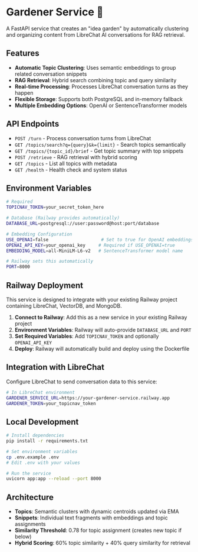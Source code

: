 # Gardener Service 🌱

A FastAPI service that creates an "idea garden" by automatically clustering and organizing content from LibreChat AI conversations for RAG retrieval.

## Features

- **Automatic Topic Clustering**: Uses semantic embeddings to group related conversation snippets
- **RAG Retrieval**: Hybrid search combining topic and query similarity
- **Real-time Processing**: Processes LibreChat conversation turns as they happen
- **Flexible Storage**: Supports both PostgreSQL and in-memory fallback
- **Multiple Embedding Options**: OpenAI or SentenceTransformer models

## API Endpoints

- `POST /turn` - Process conversation turns from LibreChat
- `GET /topics/search?q={query}&k={limit}` - Search topics semantically
- `GET /topics/{topic_id}/brief` - Get topic summary with top snippets
- `POST /retrieve` - RAG retrieval with hybrid scoring
- `GET /topics` - List all topics with metadata
- `GET /health` - Health check and system status

## Environment Variables

```bash
# Required
TOPICNAV_TOKEN=your_secret_token_here

# Database (Railway provides automatically)
DATABASE_URL=postgresql://user:password@host:port/database

# Embedding Configuration
USE_OPENAI=false                    # Set to true for OpenAI embeddings
OPENAI_API_KEY=your_openai_key     # Required if USE_OPENAI=true
EMBEDDING_MODEL=all-MiniLM-L6-v2   # SentenceTransformer model name

# Railway sets this automatically
PORT=8000
```

## Railway Deployment

This service is designed to integrate with your existing Railway project containing LibreChat, VectorDB, and MongoDB.

1. **Connect to Railway**: Add this as a new service in your existing Railway project
2. **Environment Variables**: Railway will auto-provide `DATABASE_URL` and `PORT`
3. **Set Required Variables**: Add `TOPICNAV_TOKEN` and optionally `OPENAI_API_KEY`
4. **Deploy**: Railway will automatically build and deploy using the Dockerfile

## Integration with LibreChat

Configure LibreChat to send conversation data to this service:

```bash
# In LibreChat environment
GARDENER_SERVICE_URL=https://your-gardener-service.railway.app
GARDENER_TOKEN=your_topicnav_token
```

## Local Development

```bash
# Install dependencies
pip install -r requirements.txt

# Set environment variables
cp .env.example .env
# Edit .env with your values

# Run the service
uvicorn app:app --reload --port 8000
```

## Architecture

- **Topics**: Semantic clusters with dynamic centroids updated via EMA
- **Snippets**: Individual text fragments with embeddings and topic assignments
- **Similarity Threshold**: 0.78 for topic assignment (creates new topic if below)
- **Hybrid Scoring**: 60% topic similarity + 40% query similarity for retrieval

